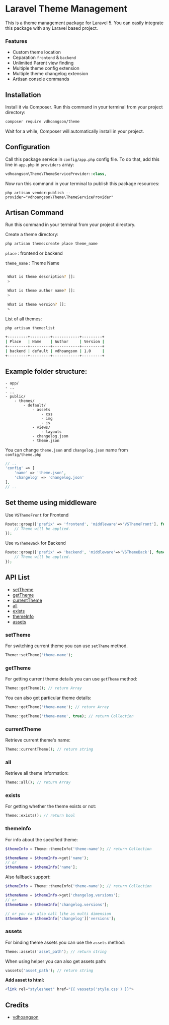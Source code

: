# Laravel Theme Management

This is a theme management package for Laravel 5. You can easily integrate this package with any Laravel based project.

### Features

* Custom theme location
* Ceparation `frontend` & `backend`
* Unlimited Parent view finding
* Multiple theme config extension
* Multiple theme changelog extension
* Artisan console commands

## Installation

Install it via Composer. Run this command in your terminal from your project directory:

```sh
composer require vdhoangson/theme
```

Wait for a while, Composer will automatically install in your project.

## Configuration

Call this package service in `config/app.php` config file. To do that, add this line in `app.php` in `providers` array:

```php
vdhoangson\Theme\ThemeServiceProvider::class,
```

Now run this command in your terminal to publish this package resources:

```
php artisan vendor:publish --provider="vdhoangson\Theme\ThemeServiceProvider"
```

## Artisan Command
Run this command in your terminal from your project directory.

Create a theme directory:
```sh
php artisan theme:create place theme_name
```

`place` : frontend or backend

`theme_name` : Theme Name

```sh

 What is theme description? []:
 > 

 What is theme author name? []:
 >  

 What is theme version? []:
 > 

```
List of all themes:
```sh
php artisan theme:list

+---------+---------+------------+---------+
| Place   | Name    | Author     | Version |
+---------+---------+------------+---------+
| backend | default | vdhoangson | 1.0     |
+---------+---------+------------+---------+
```

## Example folder structure:
```
- app/
- ..
- ..
- public/
    - themes/
        - default/
            - assets
                - css
                - img
                - js
            - views/
                - layouts
            - changelog.json        
            - theme.json
```
You can change `theme.json` and `changelog.json` name from `config/theme.php`

```php
// ..
'config' => [
    'name' => 'theme.json',
    'changelog' => 'changelog.json'
],
// ..
```

## Set theme using middleware

Use `VSThemeFront` for Frontend

```php
Route::group(['prefix' => 'frontend', 'middleware'=>'VSThemeFront'], function() {
    // Theme will be applied.
});
```

Use `VSThemeBack` for Backend

```php
Route::group(['prefix' => 'backend', 'middleware'=>'VSThemeBack'], function() {
    // Theme will be applied.
});
```

## API List
- [setTheme](https://github.com/vdhoangson/theme#setTheme)
- [getTheme](https://github.com/vdhoangson/theme#getTheme)
- [currentTheme](https://github.com/vdhoangson/theme#currentTheme)
- [all](https://github.com/vdhoangson/theme#all)
- [exists](https://github.com/vdhoangson/theme#exists)
- [themeInfo](https://github.com/vdhoangson/theme#themeInfo)
- [assets](https://github.com/vdhoangson/theme#assets)

### setTheme

For switching current theme you can use `setTheme` method.

```php
Theme::setTheme('theme-name');
```

### getTheme

For getting current theme details you can use `getTheme` method:

```php
Theme::getTheme(); // return Array
```
You can also get particular theme details:
```php
Theme::getTheme('theme-name'); // return Array
```

```php
Theme::getTheme('theme-name', true); // return Collection
```

### currentTheme

Retrieve current theme's name:

```php
Theme::currentTheme(); // return string
```

### all

Retrieve all theme information:

```php
Theme::all(); // return Array
```

### exists

For getting whether the theme exists or not:

```php
Theme::exists(); // return bool
```

### themeInfo

For info about the specified theme:

```php
$themeInfo = Theme::themeInfo('theme-name'); // return Collection

$themeName = $themeInfo->get('name');
// or
$themeName = $themeInfo['name'];
```
Also fallback support:
```php
$themeInfo = Theme::themeInfo('theme-name'); // return Collection

$themeName = $themeInfo->get('changelog.versions');
// or
$themeName = $themeInfo['changelog.versions'];

// or you can also call like as multi dimension
$themeName = $themeInfo['changelog']['versions'];
```

### assets

For binding theme assets you can use the `assets` method:

```php
Theme::assets('asset_path'); // return string
```

When using helper you can also get assets path:
```php
vassets('asset_path'); // return string
```

**Add asset to html:**
```php
<link rel="stylesheet" href="{{ vassets('style.css') }}">
```
## Credits

- [vdhoangson](https://github.com/vdhoangson)